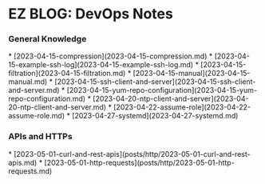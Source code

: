 <h1>EZ BLOG: DevOps Notes</h1>

<h3>General Knowledge</h3>
* [2023-04-15-compression](2023-04-15-compression.md)
* [2023-04-15-example-ssh-log](2023-04-15-example-ssh-log.md)
* [2023-04-15-filtration](2023-04-15-filtration.md)
* [2023-04-15-manual](2023-04-15-manual.md)
* [2023-04-15-ssh-client-and-server](2023-04-15-ssh-client-and-server.md)
* [2023-04-15-yum-repo-configuration](2023-04-15-yum-repo-configuration.md)
* [2023-04-20-ntp-client-and-server](2023-04-20-ntp-client-and-server.md) 
* [2023-04-22-assume-role](2023-04-22-assume-role.md)
* [2023-04-27-systemd](2023-04-27-systemd.md)

<h3>APIs and HTTPs</h3>
* [2023-05-01-curl-and-rest-apis](posts/http/2023-05-01-curl-and-rest-apis.md) 
* [2023-05-01-http-requests](posts/http/2023-05-01-http-requests.md)
